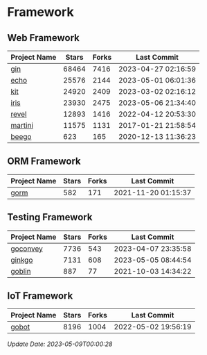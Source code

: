 # Framework

## Web Framework
| Project Name | Stars | Forks | Last Commit |
| ------------ | ----- | ----- | ----------- |
| [gin](https://github.com/gin-gonic/gin) | 68464 | 7416 | 2023-04-27 02:16:59 |
| [echo](https://github.com/labstack/echo) | 25576 | 2144 | 2023-05-01 06:01:36 |
| [kit](https://github.com/go-kit/kit) | 24920 | 2409 | 2023-03-02 02:16:12 |
| [iris](https://github.com/kataras/iris) | 23930 | 2475 | 2023-05-06 21:34:40 |
| [revel](https://github.com/revel/revel) | 12893 | 1416 | 2022-04-12 20:53:30 |
| [martini](https://github.com/go-martini/martini) | 11575 | 1131 | 2017-01-21 21:58:54 |
| [beego](https://github.com/astaxie/beego) | 623 | 165 | 2020-12-13 11:36:23 |

## ORM Framework
| Project Name | Stars | Forks | Last Commit |
| ------------ | ----- | ----- | ----------- |
| [gorm](https://github.com/jinzhu/gorm) | 582 | 171 | 2021-11-20 01:15:37 |

## Testing Framework
| Project Name | Stars | Forks | Last Commit |
| ------------ | ----- | ----- | ----------- |
| [goconvey](https://github.com/smartystreets/goconvey) | 7736 | 543 | 2023-04-07 23:35:58 |
| [ginkgo](https://github.com/onsi/ginkgo) | 7131 | 608 | 2023-05-05 08:44:54 |
| [goblin](https://github.com/franela/goblin) | 887 | 77 | 2021-10-03 14:34:22 |

## IoT Framework
| Project Name | Stars | Forks | Last Commit |
| ------------ | ----- | ----- | ----------- |
| [gobot](https://github.com/hybridgroup/gobot) | 8196 | 1004 | 2022-05-02 19:56:19 |

*Update Date: 2023-05-09T00:00:28*